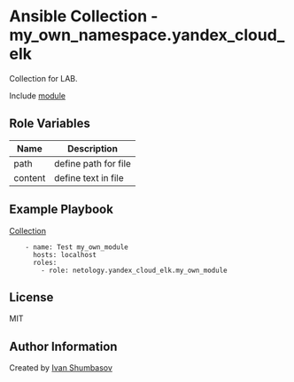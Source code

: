 # Ansible Collection - my_own_namespace.yandex_cloud_elk

Collection for LAB.

Include [module](https://github.com/northsilver/my_own_collection/blob/master/my_own_namespace/yandex_cloud_elk/plugins/modules/my_own_module.py)

Role Variables
--------------

|Name|Description|
|-----|-----|
| path | define path for file
| content | define text in file

Example Playbook
----------------
 
[Collection](https://github.com/northsilver/my_own_collection/blob/1.0.0/single_role_collection.yml)

        - name: Test my_own_module
          hosts: localhost
          roles:
            - role: netology.yandex_cloud_elk.my_own_module

License
-------

MIT

Author Information
------------------

Created by [Ivan Shumbasov](https://github.com/northsilver)

